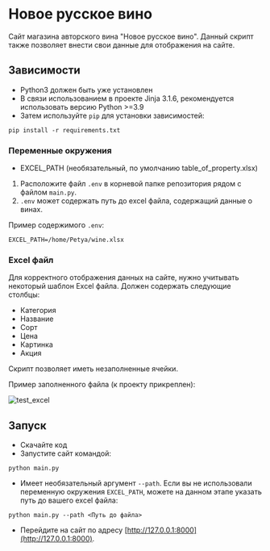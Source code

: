 # Новое русское вино

Сайт магазина авторского вина "Новое русское вино". Данный скрипт также позволяет внести свои данные для отображения на сайте.

## Зависимости

- Python3 должен быть уже установлен
- В связи использованием в проекте Jinja 3.1.6, рекомендуется использовать версию Python >=3.9
- Затем используйте `pip` для установки зависимостей:
```
pip install -r requirements.txt
```
### Переменные окружения

- EXCEL_PATH (необязательный, по умолчанию table_of_property.xlsx)

1. Расположите файл `.env` в корневой папке репозитория рядом с файлом `main.py`.
2. `.env` может содержать путь до excel файла, содержащий данные о винах.

Пример содержимого `.env`:
```
EXCEL_PATH=/home/Petya/wine.xlsx
```
### Excel файл

Для корректного отображения данных на сайте, нужно учитывать некоторый шаблон Excel файла.
Должен содержать следующие столбцы:
- Категория
- Название
- Сорт
- Цена
- Картинка
- Акция

Скрипт позволяет иметь незаполненные ячейки.

Пример заполненного файла (к проекту прикреплен):

![test_excel](https://github.com/user-attachments/assets/0713ca9e-545e-4067-bf7f-a88d6d43e4bb)


## Запуск
- Скачайте код
- Запустите сайт командой:
```
python main.py
```
- Имеет необязательный аргумент `--path`. Если вы не использовали переменную окружения `EXCEL_PATH`, можете на данном этапе указать путь до вашего excel файла:
```
python main.py --path <Путь до файла>
```
- Перейдите на сайт по адресу [http://127.0.0.1:8000](http://127.0.0.1:8000).
